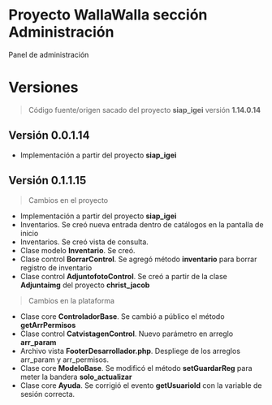 # Proyecto WallaWalla sección Administración

Panel de administración

# Versiones

> Código fuente/origen sacado del proyecto **siap_igei** versión **1.14.0.14**

## Versión 0.0.1.14

 - Implementación a partir del proyecto **siap_igei**


## Versión 0.1.1.15

> Cambios en el proyecto

- Implementación a partir del proyecto **siap_igei**
- Inventarios. Se creó nueva entrada dentro de catálogos en la pantalla de inicio
- Inventarios. Se creó vista de consulta.
- Clase modelo **Inventario**. Se creó.
- Clase control **BorrarControl**. Se agregó método **inventario** para borrar registro de inventario
- Clase control **AdjuntofotoControl**. Se creó a partir de la clase **Adjuntaimg** del proyecto **christ_jacob**

> Cambios en la plataforma

- Clase core **ControladorBase**. Se cambió a público el método **getArrPermisos**
- Clase control **CatvistagenControl**. Nuevo parámetro en arreglo **arr_param**
- Archivo vista **FooterDesarrollador.php**. Despliege de los arreglos arr_param y arr_permisos.
- Clase core **ModeloBase**. Se modificó el método **setGuardarReg** para meter la bandera **solo_actualizar**
- Clase core **Ayuda**. Se corrigió el evento **getUsuarioId** con la variable de sesión correcta.